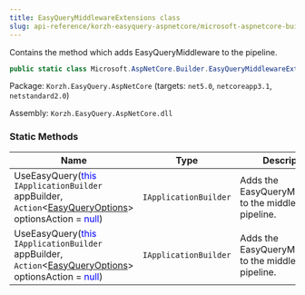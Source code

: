 ```yaml
---
title: EasyQueryMiddlewareExtensions class
slug: api-reference/korzh-easyquery-aspnetcore/microsoft-aspnetcore-builder-namespace/easyquerymiddlewareextensions-class
---
```

Contains the method which adds EasyQueryMiddleware to the pipeline.
```csharp
public static class Microsoft.AspNetCore.Builder.EasyQueryMiddlewareExtensions

```
Package: `Korzh.EasyQuery.AspNetCore` (targets: `net5.0`, `netcoreapp3.1`, `netstandard2.0`)

Assembly: `Korzh.EasyQuery.AspNetCore.dll`

### Static Methods

| Name | Type | Description | 
| --- | --- | --- | 
| UseEasyQuery(<span style='color: blue'>this</span> `IApplicationBuilder` appBuilder, `Action`&lt;[EasyQueryOptions](api-reference/korzh-easyquery/korzh-easyquery-services-namespace/easyqueryoptions-class)&gt; optionsAction = <span style='color: blue'>null</span>) | `IApplicationBuilder` | Adds the EasyQueryMiddleware to the middleware pipeline. | 
| UseEasyQuery(<span style='color: blue'>this</span> `IApplicationBuilder` appBuilder, `Action`&lt;[EasyQueryOptions](api-reference/korzh-easyquery/korzh-easyquery-services-namespace/easyqueryoptions-class)&gt; optionsAction = <span style='color: blue'>null</span>) | `IApplicationBuilder` | Adds the EasyQueryMiddleware to the middleware pipeline. |